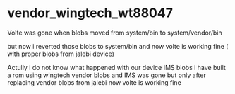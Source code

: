 # vendor_wingtech_wt88047

Volte was gone when blobs moved from system/bin to system/vendor/bin

but now i reverted those blobs to system/bin and now volte is working fine ( with proper blobs from jalebi device)

Actully i do not know what happened with our device IMS blobs 
i have built a rom using wingtech vendor blobs and IMS was gone but only after replacing vendor blobs from jalebi now volte is working fine
